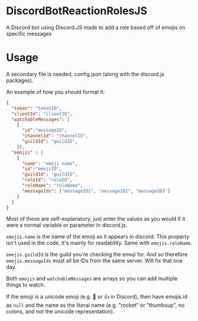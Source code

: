 # DiscordBotReactionRolesJS
A Discord bot using Discord.JS made to add a role based off of emojis on specific messages

# Usage

A secondary file is needed, config.json (along with the discord.js packages).

An example of how you should format it:

```json
{
  "token": "tokenID",
  "clientId": "clientID",
  "watchableMessages": [
    {
      "id":"messageID",
      "channelId": "channelID",
      "guildId": "guildID",
    }],
  "emojis" : [
    {
      "name": "emoji name",
      "id":"emojiID",
      "guildId": "guildID",
      "roleId": "roleID",
      "roleName": "roleName",
      "messageIds": ["messageID1", "messageID2", "messageID3"]
    }
  ]
}
```

Most of these are self-explanatory, just enter the values as you would if it were a normal variable or parameter in discord.js.

`emojis.name` is the name of the emoji as it appears in discord. This property isn't used in the code, it's mainly for readability. Same with `emojis.roleName`.

`emojis.guildId` is the guild you're checking the emoji for. And so therefore `emojis.messageIds` must all be IDs from the same server. Will fix that one day.

Both `emojis` and `watchableMessages` are arrays so you can add multiple things to watch. 

If the emoji is a unicode emoji (e.g. :rocket: or :thumbsup: in Discord), then have emojis.id as `null` and the name as the literal name (e.g. "rocket" or "thumbsup", no colons, and not the unicode representation).

